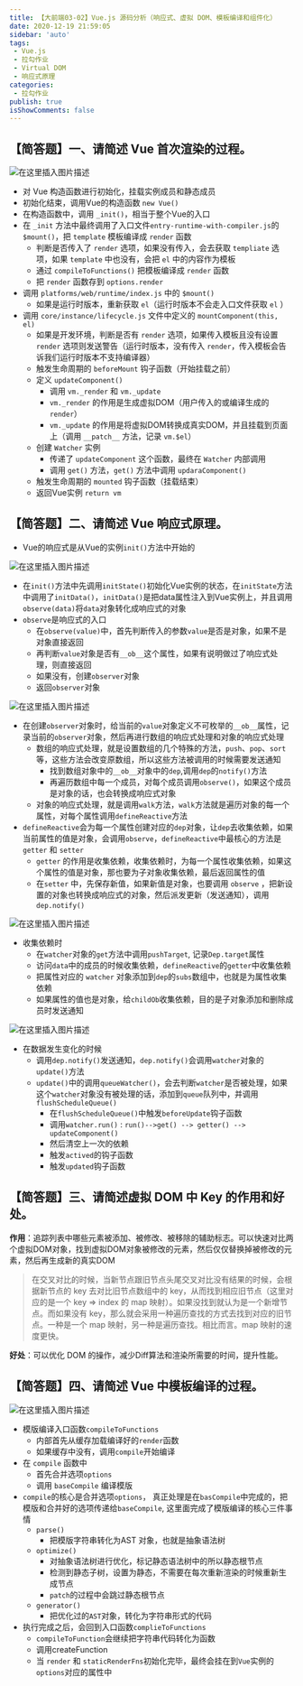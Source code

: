```yaml
---
title: 【大前端03-02】Vue.js 源码分析（响应式、虚拟 DOM、模板编译和组件化）
date: 2020-12-19 21:59:05
sidebar: 'auto'
tags:
 - Vue.js
 - 拉勾作业 
 - Virtual DOM
 - 响应式原理 
categories:
 - 拉勾作业
publish: true 
isShowComments: false
---
```



## 【简答题】一、请简述 Vue 首次渲染的过程。
![在这里插入图片描述](https://img-blog.csdnimg.cn/20201205195820451.png?x-oss-process=image/watermark,type_ZmFuZ3poZW5naGVpdGk,shadow_10,text_aHR0cHM6Ly9ibG9nLmNzZG4ubmV0L3FxXzQ1MTQ5MjU2,size_16,color_FFFFFF,t_70#pic_center)

- 对 Vue 构造函数进行初始化，挂载实例成员和静态成员
- 初始化结束，调用Vue的构造函数 `new Vue()`
- 在构造函数中，调用 `_init()`，相当于整个Vue的入口
- 在 `_init` 方法中最终调用了入口文件`entry-runtime-with-compiler.js`的 `$mount()`，把 `template` 模板编译成 `render` 函数
	* 判断是否传入了 `render` 选项，如果没有传入，会去获取 `templiate` 选项，如果 `template` 中也没有，会把 `el` 中的内容作为模板
	* 通过 `compileToFunctions()` 把模板编译成 `render` 函数
	* 把 `render` 函数存到 `options.render`
- 调用 `platforms/web/runtime/index.js` 中的 `$mount()`
	* 如果是运行时版本，重新获取 `el`（运行时版本不会走入口文件获取 `el` ）
- 调用 `core/instance/lifecycle.js` 文件中定义的 `mountComponent(this, el)`
	* 如果是开发环境，判断是否有 `render` 选项，如果传入模板且没有设置 `render` 选项则发送警告（运行时版本，没有传入 `render`，传入模板会告诉我们运行时版本不支持编译器）
	* 触发生命周期的 `beforeMount` 钩子函数（开始挂载之前）
	* 定义 `updateComponent()`
		+ 调用 `vm._render` 和 `vm._update`
		+ `vm._render` 的作用是生成虚拟DOM（用户传入的或编译生成的 `render`）
		+ `vm._update` 的作用是将虚拟DOM转换成真实DOM，并且挂载到页面上（调用 `__patch__` 方法，记录 `vm.$el`）
	* 创建 `Watcher` 实例
		+ 传递了 `updateComponent` 这个函数，最终在 `Watcher` 内部调用
		+ 调用 `get()` 方法，`get()` 方法中调用 `updaraComponent()`
	* 触发生命周期的 `mounted` 钩子函数（挂载结束）
	* 返回Vue实例 `return vm`

## 【简答题】二、请简述 Vue 响应式原理。
- Vue的响应式是从Vue的实例`init()`方法中开始的

![在这里插入图片描述](https://img-blog.csdnimg.cn/20201213142853671.png?x-oss-process=image/watermark,type_ZmFuZ3poZW5naGVpdGk,shadow_10,text_aHR0cHM6Ly9ibG9nLmNzZG4ubmV0L3FxXzQ1MTQ5MjU2,size_16,color_FFFFFF,t_70)

- 在`init()`方法中先调用`initState()`初始化Vue实例的状态，在`initState`方法中调用了`initData()`，`initData()`是把data属性注入到Vue实例上，并且调用`observe(data)`将`data`对象转化成响应式的对象
- `observe`是响应式的入口
	* 在`observe(value)`中，首先判断传入的参数`value`是否是对象，如果不是对象直接返回
	* 再判断`value`对象是否有`__ob__`这个属性，如果有说明做过了响应式处理，则直接返回
	* 如果没有，创建`observer`对象
	* 返回`observer`对象

![在这里插入图片描述](https://img-blog.csdnimg.cn/20201213142313121.png?x-oss-process=image/watermark,type_ZmFuZ3poZW5naGVpdGk,shadow_10,text_aHR0cHM6Ly9ibG9nLmNzZG4ubmV0L3FxXzQ1MTQ5MjU2,size_16,color_FFFFFF,t_70)

- 在创建`observer`对象时，给当前的`value`对象定义不可枚举的`__ob__`属性，记录当前的`observer`对象，然后再进行数组的响应式处理和对象的响应式处理
	* 数组的响应式处理，就是设置数组的几个特殊的方法，`push`、`pop`、`sort`等，这些方法会改变原数组，所以这些方法被调用的时候需要发送通知
		+ 找到数组对象中的`__ob__`对象中的`dep`,调用`dep`的`notify()`方法
		+ 再遍历数组中每一个成员，对每个成员调用`observe()`，如果这个成员是对象的话，也会转换成响应式对象
	* 对象的响应式处理，就是调用`walk`方法，`walk`方法就是遍历对象的每一个属性，对每个属性调用`defineReactive`方法
- `defineReactive`会为每一个属性创建对应的`dep`对象，让`dep`去收集依赖，如果当前属性的值是对象，会调用`observe`，`defineReactive`中最核心的方法是`getter` 和 `setter`
	* `getter` 的作用是收集依赖，收集依赖时，为每一个属性收集依赖，如果这个属性的值是对象，那也要为子对象收集依赖，最后返回属性的值
	* 在`setter` 中，先保存新值，如果新值是对象，也要调用 `observe` ，把新设置的对象也转换成响应式的对象，然后派发更新（发送通知），调用`dep.notify()`

![在这里插入图片描述](https://img-blog.csdnimg.cn/20201213143030628.png?x-oss-process=image/watermark,type_ZmFuZ3poZW5naGVpdGk,shadow_10,text_aHR0cHM6Ly9ibG9nLmNzZG4ubmV0L3FxXzQ1MTQ5MjU2,size_16,color_FFFFFF,t_70)

- 收集依赖时
	* 在`watcher`对象的`get`方法中调用`pushTarget`, 记录`Dep.target`属性
	* 访问`data`中的成员的时候收集依赖，`defineReactive`的`getter`中收集依赖
	* 把属性对应的 `watcher` 对象添加到`dep`的`subs`数组中，也就是为属性收集依赖
	* 如果属性的值也是对象，给`childOb`收集依赖，目的是子对象添加和删除成员时发送通知

![在这里插入图片描述](https://img-blog.csdnimg.cn/20201213142730966.png?x-oss-process=image/watermark,type_ZmFuZ3poZW5naGVpdGk,shadow_10,text_aHR0cHM6Ly9ibG9nLmNzZG4ubmV0L3FxXzQ1MTQ5MjU2,size_16,color_FFFFFF,t_70)

- 在数据发生变化的时候
	* 调用`dep.notify()`发送通知，`dep.notify()`会调用`watcher`对象的`update()`方法
	* `update()`中的调用`queueWatcher()`，会去判断`watcher`是否被处理，如果这个`watcher`对象没有被处理的话，添加到`queue`队列中，并调用`flushScheduleQueue()`
		+ 在`flushScheduleQueue()`中触发`beforeUpdate`钩子函数
		+ 调用`watcher.run()` : `run()-->get() --> getter() --> updateComponent()`
		+ 然后清空上一次的依赖
		+ 触发`actived`的钩子函数
		+ 触发`updated`钩子函数


## 【简答题】三、请简述虚拟 DOM 中 Key 的作用和好处。

**作用**：追踪列表中哪些元素被添加、被修改、被移除的辅助标志。可以快速对比两个虚拟DOM对象，找到虚拟DOM对象被修改的元素，然后仅仅替换掉被修改的元素，然后再生成新的真实DOM

> 在交叉对比的时候，当新节点跟旧节点头尾交叉对比没有结果的时候，会根据新节点的 key 去对比旧节点数组中的 key，从而找到相应旧节点（这里对应的是一个 key => index 的 map 映射）。如果没找到就认为是一个新增节点。而如果没有 key，那么就会采用一种遍历查找的方式去找到对应的旧节点。一种是一个 map 映射，另一种是遍历查找。相比而言。map 映射的速度更快。

**好处**：可以优化 DOM 的操作，减少Diff算法和渲染所需要的时间，提升性能。


## 【简答题】四、请简述 Vue 中模板编译的过程。
![在这里插入图片描述](https://img-blog.csdnimg.cn/20201218234256724.png?x-oss-process=image/watermark,type_ZmFuZ3poZW5naGVpdGk,shadow_10,text_aHR0cHM6Ly9ibG9nLmNzZG4ubmV0L3FxXzQ1MTQ5MjU2,size_16,color_FFFFFF,t_70)

- 模版编译入口函数`compileToFunctions`
	* 内部首先从缓存加载编译好的`render`函数
	* 如果缓存中没有，调用`compile`开始编译
- 在 `compile` 函数中
	* 首先合并选项`options`
	* 调用 `baseCompile` 编译模版
- `compile`的核心是合并选项`options`， 真正处理是在`basCompile`中完成的，把模版和合并好的选项传递给`baseCompile`, 这里面完成了模版编译的核心三件事情
	* `parse()`
		+ 把模版字符串转化为AST 对象，也就是抽象语法树
	* `optimize()`
		+ 对抽象语法树进行优化，标记静态语法树中的所以静态根节点
		+ 检测到静态子树，设置为静态，不需要在每次重新渲染的时候重新生成节点
		+ `patch`的过程中会跳过静态根节点
	* `generator()` 
		+ 把优化过的`AST`对象，转化为字符串形式的代码
- 执行完成之后，会回到入口函数`complieToFunctions`
	* `compileToFunction`会继续把字符串代码转化为函数
	* 调用createFunction
	* 当 `render` 和 `staticRenderFns`初始化完毕，最终会挂在到`Vue`实例的`options`对应的属性中


